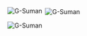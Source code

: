 
<p><img align="left" src="https://github-readme-stats.vercel.app/api/top-langs?username=G-Suman&show_icons=true&locale=en&layout=compact" alt="G-Suman" /></p>

<p>&nbsp;<img align="center" src="https://github-readme-stats.vercel.app/api?username=G-Suman&show_icons=true&locale=en" alt="G-Suman" /></p>

<p><img align="center" src="https://github-readme-streak-stats.herokuapp.com/?user=G-Suman&" alt="G-Suman" /></p>
